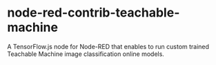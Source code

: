 # node-red-contrib-teachable-machine
A TensorFlow.js node for Node-RED that enables to run custom trained Teachable Machine image classification online models.
